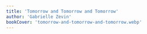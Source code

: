 ```yaml
---
title: 'Tomorrow and Tomorrow and Tomorrow'
author: 'Gabrielle Zevin'
bookCover: 'tomorrow-and-tomorrow-and-tomorrow.webp'
---
```

